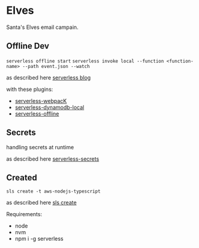 # Elves

Santa's Elves email campain.

## Offline Dev

`serverless offline start`
`serverless invoke local --function <function-name> --path event.json --watch`

as described here [serverless blog](https://www.serverless.com/plugins/serverless-webpack)

with these plugins:
* [serverless-webpacK](https://github.com/serverless-heaven/serverless-webpacK)
* [serverless-dynamodb-local](https://github.com/99xt/serverless-dynamodb-local)
* [serverless-offline](https://github.com/dherault/serverless-offline)

## Secrets

handling secrets at runtime 

as described here [serverless-secrets](https://github.com/trek10inc/serverless-secrets)

## Created

`sls create -t aws-nodejs-typescript`

as described here [sls create](https://www.serverless.com/framework/docs/providers/aws/cli-reference/create/)

Requirements:

- node
- nvm
- npm i -g serverless
